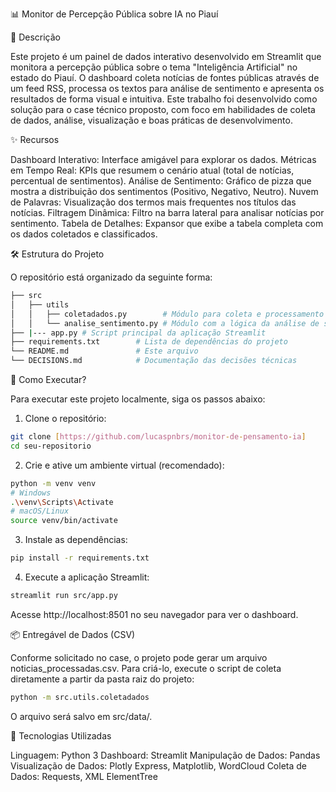 📊 Monitor de Percepção Pública sobre IA no Piauí


📖 Descrição

Este projeto é um painel de dados interativo desenvolvido em Streamlit que monitora a percepção pública sobre o tema "Inteligência Artificial" no estado do Piauí. O dashboard coleta notícias de fontes públicas através de um feed RSS, processa os textos para análise de sentimento e apresenta os resultados de forma visual e intuitiva.
Este trabalho foi desenvolvido como solução para o case técnico proposto, com foco em habilidades de coleta de dados, análise, visualização e boas práticas de desenvolvimento.


✨ Recursos

Dashboard Interativo: Interface amigável para explorar os dados.
Métricas em Tempo Real: KPIs que resumem o cenário atual (total de notícias, percentual de sentimentos).
Análise de Sentimento: Gráfico de pizza que mostra a distribuição dos sentimentos (Positivo, Negativo, Neutro).
Nuvem de Palavras: Visualização dos termos mais frequentes nos títulos das notícias.
Filtragem Dinâmica: Filtro na barra lateral para analisar notícias por sentimento.
Tabela de Detalhes: Expansor que exibe a tabela completa com os dados coletados e classificados.


🛠️ Estrutura do Projeto

O repositório está organizado da seguinte forma:

```bash
├── src
│   ├── utils
│   │   ├── coletadados.py        # Módulo para coleta e processamento dos dados
│   │   └── analise_sentimento.py # Módulo com a lógica da análise de sentimento
├── |--- app.py # Script principal da aplicação Streamlit
├── requirements.txt        # Lista de dependências do projeto
└── README.md               # Este arquivo
└── DECISIONS.md            # Documentação das decisões técnicas
```

🚀 Como Executar?

Para executar este projeto localmente, siga os passos abaixo:

1. Clone o repositório:
   
```bash
git clone [https://github.com/lucaspnbrs/monitor-de-pensamento-ia]
cd seu-repositorio
```


2. Crie e ative um ambiente virtual (recomendado):
   
```bash
python -m venv venv
# Windows
.\venv\Scripts\Activate
# macOS/Linux
source venv/bin/activate
```

3. Instale as dependências:

```bash
pip install -r requirements.txt
```

4. Execute a aplicação Streamlit:
   
```bash
streamlit run src/app.py
```
Acesse http://localhost:8501 no seu navegador para ver o dashboard.


📦 Entregável de Dados (CSV)

Conforme solicitado no case, o projeto pode gerar um arquivo noticias_processadas.csv. Para criá-lo, execute o script de coleta diretamente a partir da pasta raiz do projeto:

```bash
python -m src.utils.coletadados
````

O arquivo será salvo em src/data/.


🔧 Tecnologias Utilizadas

Linguagem: Python 3
Dashboard: Streamlit
Manipulação de Dados: Pandas
Visualização de Dados: Plotly Express, Matplotlib, WordCloud
Coleta de Dados: Requests, XML ElementTree
